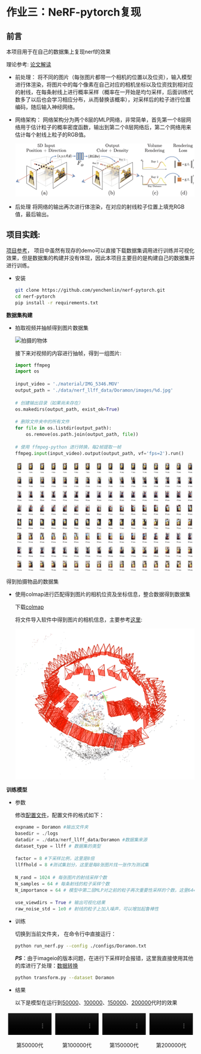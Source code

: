 # 作业三：NeRF-pytorch复现

## 前言
本项目用于在自己的数据集上复现nerf的效果

理论参考:
[论文解读](https://www.bilibili.com/video/BV1CC411V7oq/?spm_id_from=333.337.search-card.all.click&vd_source=0fbfb8d661ad4bc042e989ccabc1f48e)

- 前处理：
将不同的图片（每张图片都带一个相机的位置以及位资），输入模型进行体渲染，将图片中的每个像素在自己对应的相机坐标以及位资找到相对应的射线，在每条射线上进行概率采样（概率在一开始是均匀采样，后面训练代数多了以后也会学习相应分布，从而替换该概率），对采样后的粒子进行位置编码，随后输入神经网络。

- 网络架构：
网络架构分为两个8层的MLP网络，非常简单，首先第一个8层网络用于估计粒子的概率密度函数，输出到第二个8层网络后，第二个网络用来估计每个射线上粒子的RGB值。

  <img src='./material//pipeline.jpg'/>

- 后处理
将网络的输出再次进行体渲染，在对应的射线粒子位置上填充RGB值，最后输出。


## 项目实践:
[项目参考](https://github.com/yenchenlin/nerf-pytorch)，
项目中虽然有现存的demo可以直接下载数据集调用进行训练并可视化效果，但是数据集的构建并没有体现，因此本项目主要目的是构建自己的数据集并进行训练。

* 安装

  ```sh
  git clone https://github.com/yenchenlin/nerf-pytorch.git
  cd nerf-pytorch
  pip install -r requirements.txt
  ```
**数据集构建**
- 拍取视频并抽帧得到图片数据集
  
  ![拍摄的物体](./material/IMG_5346.gif)

  接下来对视频的内容进行抽帧，得到一组图片:
  ```python
  import ffmpeg
  import os

  input_video = './material/IMG_5346.MOV'
  output_path = './data/nerf_llff_data/Doramon/images/%d.jpg'

  # 创建输出目录（如果尚未存在）
  os.makedirs(output_path, exist_ok=True)

  # 删除文件夹中的所有文件
  for file in os.listdir(output_path):
      os.remove(os.path.join(output_path, file))

  # 使用 ffmpeg-python 进行转换，每2帧提取一帧
  ffmpeg.input(input_video).output(output_path, vf='fps=2').run()
  ```
  <img src='./material/image.png'/>
得到拍摄物品的数据集

- 使用colmap进行匹配得到图片的相机位资及坐标信息，整合数据得到数据集
  
  下载[colmap](https://demuc.de/colmap/#download)

  将文件导入软件中得到图片的相机信息，主要参考[这里](https://zhuanlan.zhihu.com/p/576416530):
  
  <img src='./material/camera.PNG'/>
  
**训练模型**

- 参数
  
  修改[配置文件](./configs/Doramon.txt)，配置文件的格式如下：
  ```python
  expname = Doramon #输出文件夹
  basedir = ./logs 
  datadir = ./data/nerf_llff_data/Doramon #数据集来源
  dataset_type = llff # 数据集的类型

  factor = 8 #下采样比例，这里是8倍
  llffhold = 8 #测试集划分，这里是每8张图片找一张作为测试集

  N_rand = 1024 # 每张图片的射线采样个数
  N_samples = 64 # 每条射线的粒子采样个数
  N_importance = 64 # 模型中第二层MLP对之前的粒子再次重要性采样的个数，这里64=64表示全用

  use_viewdirs = True # 输出可视化结果
  raw_noise_std = 1e0 # 射线的粒子上加入噪声，可以增加起鲁棒性
  ```
  
- 训练
  
  切换到当前文件夹，
  在命令行中直接运行：

  ```sh
  python run_nerf.py --config ./configs/Doramon.txt
  ```
  
  ***PS***：由于imageio的版本问题，在进行下采样时会报错，这里我直接使用其他的库进行了处理：[数据转换](./transform.py)
  ```sh
  python transform.py --dataset Doramon
  ```
- 结果
  
  以下是模型在运行到[50000](./logs/Doramon/prange_spiral_050000_rgb.mp4)、[100000](./logs/Doramon/prange_spiral_100000_rgb.mp4)、[150000](./logs/Doramon/prange_spiral_150000_rgb.mp4)、[200000](./logs/Doramon/prange_spiral_200000_rgb.mp4)代时的效果

<style>
  .video-container {
    display: flex;
    flex-wrap: wrap;
    justify-content: space-between;
  }
  .video-item {
    flex: 1 1 22%; /* 每个视频占据 22% 的宽度，剩下的用于间距 */
    margin: 5px;
    text-align: center; /* 居中文本 */
  }
  .video-item video {
    width: 100%;
    height: auto; /* 保持视频的纵横比 */
  }
</style>

<div class="video-container">
  <div class="video-item">
    <video controls>
      <source src="./logs/Doramon/prange_spiral_050000_rgb.mp4" type="video/mp4">
      您的浏览器不支持 HTML5 视频标签。
    </video>
    <p>第50000代</p>
  </div>
  <div class="video-item">
    <video controls>
      <source src="./logs/Doramon/prange_spiral_150000_rgb.mp4" type="video/mp4">
      您的浏览器不支持 HTML5 视频标签。
    </video>
    <p>第100000代</p>
  </div>
  <div class="video-item">
    <video controls>
      <source src="./logs/Doramon/prange_spiral_100000_rgb.mp4" type="video/mp4">
      您的浏览器不支持 HTML5 视频标签。
    </video>
    <p>第150000代</p>
  </div>
  <div class="video-item">
    <video controls>
      <source src="./logs/Doramon/prange_spiral_200000_rgb.mp4" type="video/mp4">
      您的浏览器不支持 HTML5 视频标签。
    </video>
    <p>第200000代</p>
  </div>
</div>
